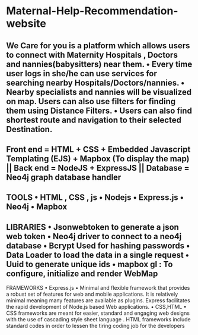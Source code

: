 # Maternal-Help-Recommendation-website
We Care for you is a platform which allows users to connect with Maternity
Hospitals , Doctors and nannies(babysitters) near them.
•
Every time user logs in she/he can use services for searching nearby
Hospitals/Doctors/nannies.
•
Nearby specialists and nannies will be visualized on map. Users can also use
filters for finding them using Distance Filters.
•
Users can also find shortest route and navigation to their selected Destination.
--------------------
Front end = HTML + CSS + Embedded Javascript Templating (EJS) + Mapbox (To display the map) ||
Back end = NodeJS + ExpressJS ||
Database = Neo4j graph database handler
--------------------
TOOLS
•
HTML , CSS , js
•
Nodejs
•
Express.js
•
Neo4j
•
Mapbox
-------------------
LIBRARIES
•
Jsonwebtoken to generate a json web token
•
Neo4j driver to connect to a neo4j database
•
Bcrypt Used for hashing passwords
•
Data Loader to load the data in a single request
•
Uuid to generate unique ids
•
mapbox gl : To configure, initialize and render WebMap
------------------
FRAMEWORKS
•
Express.js
•
Minimal and flexible framework that provides a robust set of features for web and
mobile applications. It is relatively minimal meaning many features are available as
plugins. Express facilitates the rapid development of Node.js based Web applications.
•
CSS,HTML
•
CSS frameworks are meant for easier, standard and engaging web designs with the use
of cascading style sheet language . HTML frameworks include standard codes in order to
lessen the tiring coding job for the developers
